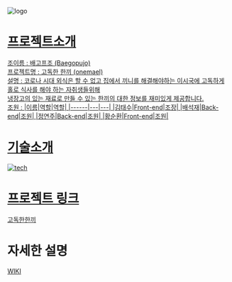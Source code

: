 <img src="https://i.ibb.co/XFRTT3L/logo.png" alt="logo" border="0"></a><br /><a target='_blank' href='https://imgbb.com/'>
# 프로젝트소개
조이름 : 배고프조 (Baegopujo)
  <br>
프로젝트명 : 고독한 한끼 (onemael)
  <br>
  설명 : 코로나 시대 외식은 할 수 없고 집에서 끼니를 해결해야하는 이시국에 고독하게 홀로 식사를 해야 하는 자취생들위해 <br>
  냉장고의 있는 재료로 만들 수 있는 한끼의 대한 정보를 재미있게 제공합니다. 
 <br>
  조원 : 
  |이름|역할|역할|
  |------|---|---|
  |김태수|Front-end|조장|
|배석재|Back-end|조원|
|정연주|Back-end|조원|
|황순환|Front-end|조원|
 # 기술소개
  <img src="https://i.imgur.com/FbfxZWs.png" alt="tech" border="0"></a><br /><a target='_blank' href='https://i.imgur.com/FbfxZWs.png'>
 # 프로젝트 링크 
  [고독한한끼](https://onemeal.xyz)
 # 자세한 설명 
  [WIKI](https://github.com/codestates/Lonelyonemeal-server/wiki)
